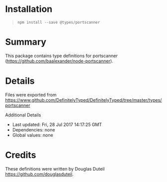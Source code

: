 # Installation
> `npm install --save @types/portscanner`

# Summary
This package contains type definitions for portscanner (https://github.com/baalexander/node-portscanner).

# Details
Files were exported from https://www.github.com/DefinitelyTyped/DefinitelyTyped/tree/master/types/portscanner

Additional Details
 * Last updated: Fri, 28 Jul 2017 14:17:25 GMT
 * Dependencies: none
 * Global values: none

# Credits
These definitions were written by Douglas Duteil <https://github.com/douglasduteil>.
